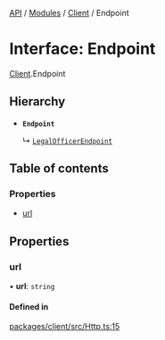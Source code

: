 [API](../API.md) / [Modules](../modules.md) / [Client](../modules/Client.md) / Endpoint

# Interface: Endpoint

[Client](../modules/Client.md).Endpoint

## Hierarchy

- **`Endpoint`**

  ↳ [`LegalOfficerEndpoint`](Client.LegalOfficerEndpoint.md)

## Table of contents

### Properties

- [url](Client.Endpoint.md#url)

## Properties

### url

• **url**: `string`

#### Defined in

[packages/client/src/Http.ts:15](https://github.com/logion-network/logion-api/blob/main/packages/client/src/Http.ts#L15)
